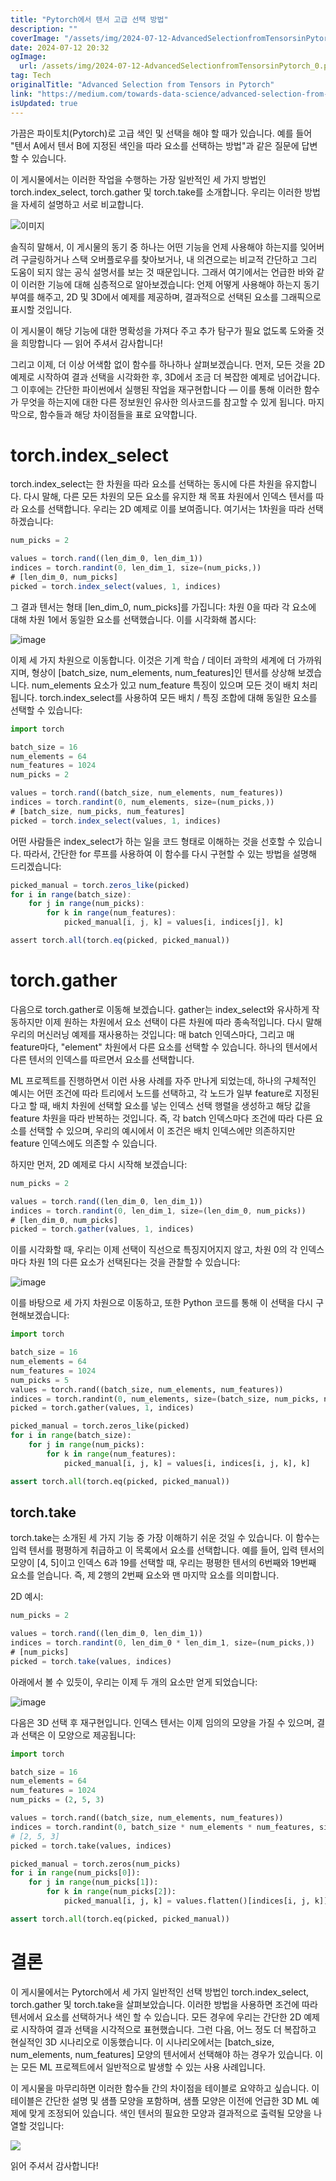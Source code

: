 ```yaml
---
title: "Pytorch에서 텐서 고급 선택 방법"
description: ""
coverImage: "/assets/img/2024-07-12-AdvancedSelectionfromTensorsinPytorch_0.png"
date: 2024-07-12 20:32
ogImage:
  url: /assets/img/2024-07-12-AdvancedSelectionfromTensorsinPytorch_0.png
tag: Tech
originalTitle: "Advanced Selection from Tensors in Pytorch"
link: "https://medium.com/towards-data-science/advanced-selection-from-tensors-in-pytorch-f012e52eef80"
isUpdated: true
---
```


가끔은 파이토치(Pytorch)로 고급 색인 및 선택을 해야 할 때가 있습니다. 예를 들어 "텐서 A에서 텐서 B에 지정된 색인을 따라 요소를 선택하는 방법"과 같은 질문에 답변할 수 있습니다.

이 게시물에서는 이러한 작업을 수행하는 가장 일반적인 세 가지 방법인 torch.index_select, torch.gather 및 torch.take를 소개합니다. 우리는 이러한 방법을 자세히 설명하고 서로 비교합니다.

![이미지](/assets/img/2024-07-12-AdvancedSelectionfromTensorsinPytorch_0.png)

솔직히 말해서, 이 게시물의 동기 중 하나는 어떤 기능을 언제 사용해야 하는지를 잊어버려 구글링하거나 스택 오버플로우를 찾아보거나, 내 의견으로는 비교적 간단하고 그리 도움이 되지 않는 공식 설명서를 보는 것 때문입니다. 그래서 여기에서는 언급한 바와 같이 이러한 기능에 대해 심층적으로 알아보겠습니다: 언제 어떻게 사용해야 하는지 동기부여를 해주고, 2D 및 3D에서 예제를 제공하며, 결과적으로 선택된 요소를 그래픽으로 표시할 것입니다.

<!-- seedividend - 사각형 -->

<ins class="adsbygoogle"
     style="display:block"
     data-ad-client="ca-pub-4877378276818686"
     data-ad-slot="1898504329"
     data-ad-format="auto"
     data-full-width-responsive="true"></ins>

<script>
     (adsbygoogle = window.adsbygoogle || []).push({});
</script>

이 게시물이 해당 기능에 대한 명확성을 가져다 주고 추가 탐구가 필요 없도록 도와줄 것을 희망합니다 — 읽어 주셔서 감사합니다!

그리고 이제, 더 이상 어색함 없이 함수를 하나하나 살펴보겠습니다. 먼저, 모든 것을 2D 예제로 시작하여 결과 선택을 시각화한 후, 3D에서 조금 더 복잡한 예제로 넘어갑니다. 그 이후에는 간단한 파이썬에서 실행된 작업을 재구현합니다 — 이를 통해 이러한 함수가 무엇을 하는지에 대한 다른 정보원인 유사한 의사코드를 참고할 수 있게 됩니다. 마지막으로, 함수들과 해당 차이점들을 표로 요약합니다.

# torch.index_select

torch.index_select는 한 차원을 따라 요소를 선택하는 동시에 다른 차원을 유지합니다. 다시 말해, 다른 모든 차원의 모든 요소를 유지한 채 목표 차원에서 인덱스 텐서를 따라 요소를 선택합니다. 우리는 2D 예제로 이를 보여줍니다. 여기서는 1차원을 따라 선택하겠습니다:

<!-- seedividend - 사각형 -->

<ins class="adsbygoogle"
     style="display:block"
     data-ad-client="ca-pub-4877378276818686"
     data-ad-slot="1898504329"
     data-ad-format="auto"
     data-full-width-responsive="true"></ins>

<script>
     (adsbygoogle = window.adsbygoogle || []).push({});
</script>

```js
num_picks = 2

values = torch.rand((len_dim_0, len_dim_1))
indices = torch.randint(0, len_dim_1, size=(num_picks,))
# [len_dim_0, num_picks]
picked = torch.index_select(values, 1, indices)
```

그 결과 텐서는 형태 [len_dim_0, num_picks]를 가집니다: 차원 0을 따라 각 요소에 대해 차원 1에서 동일한 요소를 선택했습니다. 이를 시각화해 봅시다:

![image](/assets/img/2024-07-12-AdvancedSelectionfromTensorsinPytorch_1.png)

이제 세 가지 차원으로 이동합니다. 이것은 기계 학습 / 데이터 과학의 세계에 더 가까워지며, 형상이 [batch_size, num_elements, num_features]인 텐서를 상상해 보겠습니다. num_elements 요소가 있고 num_feature 특징이 있으며 모든 것이 배치 처리됩니다. torch.index_select를 사용하여 모든 배치 / 특징 조합에 대해 동일한 요소를 선택할 수 있습니다:

<!-- seedividend - 사각형 -->

<ins class="adsbygoogle"
     style="display:block"
     data-ad-client="ca-pub-4877378276818686"
     data-ad-slot="1898504329"
     data-ad-format="auto"
     data-full-width-responsive="true"></ins>

<script>
     (adsbygoogle = window.adsbygoogle || []).push({});
</script>

```js
import torch

batch_size = 16
num_elements = 64
num_features = 1024
num_picks = 2

values = torch.rand((batch_size, num_elements, num_features))
indices = torch.randint(0, num_elements, size=(num_picks,))
# [batch_size, num_picks, num_features]
picked = torch.index_select(values, 1, indices)
```

어떤 사람들은 index_select가 하는 일을 코드 형태로 이해하는 것을 선호할 수 있습니다. 따라서, 간단한 for 루프를 사용하여 이 함수를 다시 구현할 수 있는 방법을 설명해 드리겠습니다:

```js
picked_manual = torch.zeros_like(picked)
for i in range(batch_size):
    for j in range(num_picks):
        for k in range(num_features):
            picked_manual[i, j, k] = values[i, indices[j], k]

assert torch.all(torch.eq(picked, picked_manual))
```

# torch.gather

<!-- seedividend - 사각형 -->

<ins class="adsbygoogle"
     style="display:block"
     data-ad-client="ca-pub-4877378276818686"
     data-ad-slot="1898504329"
     data-ad-format="auto"
     data-full-width-responsive="true"></ins>

<script>
     (adsbygoogle = window.adsbygoogle || []).push({});
</script>

다음으로 torch.gather로 이동해 보겠습니다. gather는 index_select와 유사하게 작동하지만 이제 원하는 차원에서 요소 선택이 다른 차원에 따라 종속적입니다. 다시 말해 우리의 머신러닝 예제를 재사용하는 것입니다: 매 batch 인덱스마다, 그리고 매 feature마다, "element" 차원에서 다른 요소를 선택할 수 있습니다. 하나의 텐서에서 다른 텐서의 인덱스를 따르면서 요소를 선택합니다.

ML 프로젝트를 진행하면서 이런 사용 사례를 자주 만나게 되었는데, 하나의 구체적인 예시는 어떤 조건에 따라 트리에서 노드를 선택하고, 각 노드가 일부 feature로 지정된다고 할 때, 배치 차원에 선택할 요소를 넣는 인덱스 선택 행렬을 생성하고 해당 값을 feature 차원을 따라 반복하는 것입니다. 즉, 각 batch 인덱스마다 조건에 따라 다른 요소를 선택할 수 있으며, 우리의 예시에서 이 조건은 배치 인덱스에만 의존하지만 feature 인덱스에도 의존할 수 있습니다.

하지만 먼저, 2D 예제로 다시 시작해 보겠습니다:

```js
num_picks = 2

values = torch.rand((len_dim_0, len_dim_1))
indices = torch.randint(0, len_dim_1, size=(len_dim_0, num_picks))
# [len_dim_0, num_picks]
picked = torch.gather(values, 1, indices)
```

<!-- seedividend - 사각형 -->

<ins class="adsbygoogle"
     style="display:block"
     data-ad-client="ca-pub-4877378276818686"
     data-ad-slot="1898504329"
     data-ad-format="auto"
     data-full-width-responsive="true"></ins>

<script>
     (adsbygoogle = window.adsbygoogle || []).push({});
</script>

이를 시각화할 때, 우리는 이제 선택이 직선으로 특징지어지지 않고, 차원 0의 각 인덱스마다 차원 1의 다른 요소가 선택된다는 것을 관찰할 수 있습니다:

![image](/assets/img/2024-07-12-AdvancedSelectionfromTensorsinPytorch_2.png)

이를 바탕으로 세 가지 차원으로 이동하고, 또한 Python 코드를 통해 이 선택을 다시 구현해보겠습니다:

```python
import torch

batch_size = 16
num_elements = 64
num_features = 1024
num_picks = 5
values = torch.rand((batch_size, num_elements, num_features))
indices = torch.randint(0, num_elements, size=(batch_size, num_picks, num_features))
picked = torch.gather(values, 1, indices)

picked_manual = torch.zeros_like(picked)
for i in range(batch_size):
    for j in range(num_picks):
        for k in range(num_features):
            picked_manual[i, j, k] = values[i, indices[i, j, k], k]

assert torch.all(torch.eq(picked, picked_manual))
```

<!-- seedividend - 사각형 -->

<ins class="adsbygoogle"
     style="display:block"
     data-ad-client="ca-pub-4877378276818686"
     data-ad-slot="1898504329"
     data-ad-format="auto"
     data-full-width-responsive="true"></ins>

<script>
     (adsbygoogle = window.adsbygoogle || []).push({});
</script>

## torch.take

torch.take는 소개된 세 가지 기능 중 가장 이해하기 쉬운 것일 수 있습니다. 이 함수는 입력 텐서를 평평하게 취급하고 이 목록에서 요소를 선택합니다. 예를 들어, 입력 텐서의 모양이 [4, 5]이고 인덱스 6과 19를 선택할 때, 우리는 평평한 텐서의 6번째와 19번째 요소를 얻습니다. 즉, 제 2행의 2번째 요소와 맨 마지막 요소를 의미합니다.

2D 예시:

```js
num_picks = 2

values = torch.rand((len_dim_0, len_dim_1))
indices = torch.randint(0, len_dim_0 * len_dim_1, size=(num_picks,))
# [num_picks]
picked = torch.take(values, indices)
```

<!-- seedividend - 사각형 -->

<ins class="adsbygoogle"
     style="display:block"
     data-ad-client="ca-pub-4877378276818686"
     data-ad-slot="1898504329"
     data-ad-format="auto"
     data-full-width-responsive="true"></ins>

<script>
     (adsbygoogle = window.adsbygoogle || []).push({});
</script>

아래에서 볼 수 있듯이, 우리는 이제 두 개의 요소만 얻게 되었습니다:

![image](/assets/img/2024-07-12-AdvancedSelectionfromTensorsinPytorch_3.png)

다음은 3D 선택 후 재구현입니다. 인덱스 텐서는 이제 임의의 모양을 가질 수 있으며, 결과 선택은 이 모양으로 제공됩니다:

```python
import torch

batch_size = 16
num_elements = 64
num_features = 1024
num_picks = (2, 5, 3)

values = torch.rand((batch_size, num_elements, num_features))
indices = torch.randint(0, batch_size * num_elements * num_features, size=num_picks)
# [2, 5, 3]
picked = torch.take(values, indices)

picked_manual = torch.zeros(num_picks)
for i in range(num_picks[0]):
    for j in range(num_picks[1]):
        for k in range(num_picks[2]):
            picked_manual[i, j, k] = values.flatten()[indices[i, j, k]]

assert torch.all(torch.eq(picked, picked_manual))
```

<!-- seedividend - 사각형 -->

<ins class="adsbygoogle"
     style="display:block"
     data-ad-client="ca-pub-4877378276818686"
     data-ad-slot="1898504329"
     data-ad-format="auto"
     data-full-width-responsive="true"></ins>

<script>
     (adsbygoogle = window.adsbygoogle || []).push({});
</script>

# 결론

이 게시물에서는 Pytorch에서 세 가지 일반적인 선택 방법인 torch.index_select, torch.gather 및 torch.take을 살펴보았습니다. 이러한 방법을 사용하면 조건에 따라 텐서에서 요소를 선택하거나 색인 할 수 있습니다. 모든 경우에 우리는 간단한 2D 예제로 시작하여 결과 선택을 시각적으로 표현했습니다. 그런 다음, 어느 정도 더 복잡하고 현실적인 3D 시나리오로 이동했습니다. 이 시나리오에서는 [batch_size, num_elements, num_features] 모양의 텐서에서 선택해야 하는 경우가 있습니다. 이는 모든 ML 프로젝트에서 일반적으로 발생할 수 있는 사용 사례입니다.

이 게시물을 마무리하면 이러한 함수들 간의 차이점을 테이블로 요약하고 싶습니다. 이 테이블은 간단한 설명 및 샘플 모양을 포함하며, 샘플 모양은 이전에 언급한 3D ML 예제에 맞게 조정되어 있습니다. 색인 텐서의 필요한 모양과 결과적으로 출력될 모양을 나열할 것입니다:

<img src="/assets/img/2024-07-12-AdvancedSelectionfromTensorsinPytorch_4.png" />

<!-- seedividend - 사각형 -->

<ins class="adsbygoogle"
     style="display:block"
     data-ad-client="ca-pub-4877378276818686"
     data-ad-slot="1898504329"
     data-ad-format="auto"
     data-full-width-responsive="true"></ins>

<script>
     (adsbygoogle = window.adsbygoogle || []).push({});
</script>

읽어 주셔서 감사합니다!
